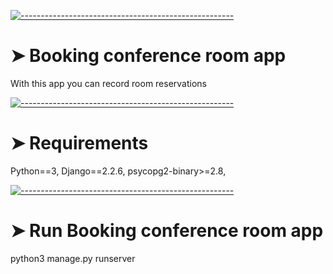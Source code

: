 <!-- ⚠️ This README has been generated from the file(s) "blueprint.md" ⚠️-->
[![-----------------------------------------------------](https://raw.githubusercontent.com/andreasbm/readme/master/assets/lines/colored.png)](#djangoeshop)

# ➤ Booking conference room app 

With this app you can record room reservations

[![-----------------------------------------------------](https://raw.githubusercontent.com/andreasbm/readme/master/assets/lines/colored.png)](#djangoeshop)

# ➤ Requirements
 Python==3,
 Django==2.2.6,
 psycopg2-binary>=2.8,

[![-----------------------------------------------------](https://raw.githubusercontent.com/andreasbm/readme/master/assets/lines/colored.png)](#djangoeshop)

# ➤ Run Booking conference room app 

python3 manage.py runserver
